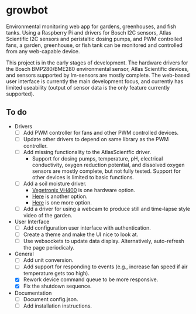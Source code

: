# growbot
Environmental monitoring web app for gardens, greenhouses, and fish tanks. Using a
Raspberry Pi and drivers for Bosch I2C sensors, Atlas Scientific I2C sensors and
peristaltic dosing pumps, and PWM controlled fans, a garden, greenhouse, or fish
tank can be monitored and controlled from any web-capable device.

This project is in the early stages of development. The hardware drivers for the
Bosch BMP280/BME280 environmental sensor, Atlas Scientific devices, and sensors
supported by lm-sensors are mostly complete. The web-based user interface is
currently the main development focus, and currently has limited useability (output
of sensor data is the only feature currently supported).

## To do
* Drivers
    - [ ] Add PWM controller for fans and other PWM controlled devices.
    - [ ] Update other drivers to depend on same library as the PWM controller.
    - [ ] Add missing functionality to the AtlasScientfic driver.
        * Support for dosing pumps, temperature, pH, electrical conductivity,
          oxygen reduction potential, and dissolved oxygen sensors are mostly
          complete, but not fully tested. Support for other devices is limited
          to basic functions.
    - [ ] Add a soil moisture driver.
        * [Vegetronix VH400](https://www.vegetronix.com/Products/VH400/) is one
          hardware option.
        * [Here](https://www.instructables.com/Soil-Moisture-Sensor-Raspberry-Pi/)
          is another option.
        * [Here](https://www.adafruit.com/product/4026) is one more option.
    - [ ] Add a driver for using a webcam to produce still and time-lapse style
          video of the garden.
* User Interface
    - [ ] Add configuration user interface with authentication.
    - [ ] Create a theme and make the UI nice to look at.
    - [ ] Use websockets to update data display. Alternatively, auto-refresh the
          page periodicaly.
* General
    - [ ] Add unit conversion.
    - [ ] Add support for responding to events (e.g., increase fan speed if air
      temperature gets too high).
    - [X] Rework device command queue to be more responsive.
    - [X] Fix the shutdown sequence.
* Documentation
    - [ ] Document config.json.
    - [ ] Add installation instructions.
